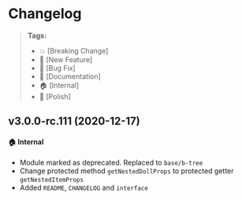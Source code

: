 Changelog
=========

> **Tags:**
> - :boom:       [Breaking Change]
> - :rocket:     [New Feature]
> - :bug:        [Bug Fix]
> - :memo:       [Documentation]
> - :house:      [Internal]
> - :nail_care:  [Polish]

## v3.0.0-rc.111 (2020-12-17)

#### :house: Internal

* Module marked as deprecated. Replaced to `base/b-tree`
* Change protected method `getNestedDollProps` to protected getter `getNestedItemProps`
* Added `README`, `CHANGELOG` and `interface`
